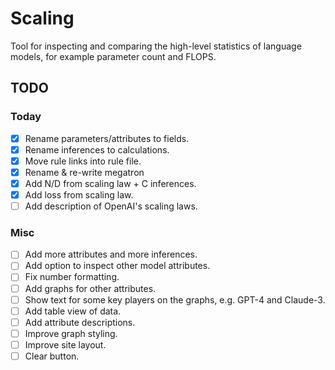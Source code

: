 # Scaling

Tool for inspecting and comparing the high-level statistics of language models, for example parameter count and FLOPS.

## TODO

### Today

- [x] Rename parameters/attributes to fields.
- [x] Rename inferences to calculations.
- [x] Move rule links into rule file.
- [x] Rename & re-write megatron
- [x] Add N/D from scaling law + C inferences.
- [x] Add loss from scaling law.
- [ ] Add description of OpenAI's scaling laws.

### Misc

- [ ] Add more attributes and more inferences.
- [ ] Add option to inspect other model attributes.
- [ ] Fix number formatting.
- [ ] Add graphs for other attributes.
- [ ] Show text for some key players on the graphs, e.g. GPT-4 and Claude-3.
- [ ] Add table view of data.
- [ ] Add attribute descriptions.
- [ ] Improve graph styling.
- [ ] Improve site layout.
- [ ] Clear button.

